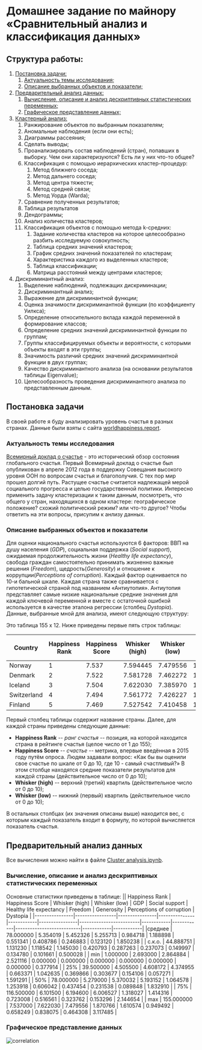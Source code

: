 # Домашнее задание по майнору «Сравнительный анализ и классификация данных»
## Структура работы:
1.  [Постановка задачи:](#par1)
    1. [Актуальность темы исследования;](#par1.1)
    2. [Описание выбранных объектов и показатели;](#par1.2)
2.	[Предварительный анализ данных:](#par2)
    1. [Вычисление, описание и анализ дескриптивных статистических переменных;](#par2.1)
    2. [Графическое представление данных;](#par2.2)
3.	[Кластерный анализ:](#par3)
    1. Ранжирование объектов по выбранным показателям;
    2. Аномальные наблюдения (если они есть);
    3. Диаграммы рассеяния;
    4. Сделать выводы;
    5. Проанализировать состав наблюдений (стран), попавших в выборку. Чем они характеризуются? Есть ли у них что-то общее?
    6. Классификация с помощью иерархических кластер-процедур:
        1. Метод ближнего соседа;
        2. Метод дальнего соседа;
        3. Метод центра тяжести;
        4. Метод средней связи;
        5. Метод Уорда (Warda);
    7. Сравнение полученных результатов;
    8. Таблица результатов
    9. Дендограммы;
    10. Анализ количества кластеров;
    11. Классификация объектов с помощью метода k-средних:
        1. Задание количества кластеров на которое целесообразно разбить исследуемую совокупность;
        2. Таблица средних значений кластеров;
        3. График средних значений показателей по кластерам;
        4. Характеристика каждого из выделенных кластеров;
        5. Таблица классификации;
        6. Матрица расстояний между центрами кластеров;
4. Дискриминантный анализ:
    1. Выделение наблюдений, подлежащих дискриминации;
    2. Дискриминантный анализ;
    3. Выражение для дискриминантной функции;
    4. Оценка значимости дискриминантной функции (по коэффициенту Уилкса);
    5. Определение относительного вклада каждой переменной в формирование классов;
    6. Определение средних значений дискриминантной функции по группам;
    7. Группы классифицируемых объекты и вероятности, с которыми объекты входят в эти группы;
    8. Значимость различий средних значений дискриминантной функции в двух группах;
    9. Качество дискриминантного анализа (на основании результатов таблицы Eigenvalue);
    10. Целесообразность проведения дискриминантного анализа по представленным данным.

## Постановка задачи <a name="par1"></a>
В своей работе я буду анализировать уровень счастья в разных странах.
Данные были взяты с сайта [worldhappiness.report](http://worldhappiness.report/ed/2017/).
### Актуальность темы исследования <a name="par1.1"></a>
[Всемирный доклад о счастье](https://ru.wikipedia.org/wiki/Всемирный_доклад_о_счастье) - это исторический обзор состояния глобального счастья.
Первый Всемирный доклад о счастье был опубликован в апреле 2012 года в поддержку Совещания высокого уровня ООН по вопросам счастья и благополучия. С тех пор мир прошел долгий путь. Растущее счастье считается надлежащей мерой социального прогресса и целью государственной политики. Интересно применить задачу кластеризации к таким данным, посмотреть, что общего у стран, находящихся в одном кластере: географическое положение? схожий политический режим? или что-то другое? Чтобы ответить на эти вопросы, присупим к анлизу данных. 
### Описание выбранных объектов и показатели <a name="par1.2"></a>
Для оценки национального счастья используются 6 факторов: ВВП на душу населения (*GDP*), социальная поддержка (*Social support*), ожидаемая продолжительность жизни (*Healthy life expectancy*), свобода граждан самостоятельно принимать жизненно важные решения (*Freedom*), щедрость(*Generosity*) и отношение к коррупции(*Perceptions of corruption*). Каждый фактор оценивается по 10-и бальной шкале. Каждая страна также сравнивается с гипотетической страной под названием «Антиутопия». Антиутопия представляет самые низкие национальные средние значения для каждой ключевой переменной и вместе с остаточной ошибкой используется в качестве эталона регрессии (столбец *Dystopia*).
Данные, выбранные мной для анализа, имеют следующую структуру:

Это таблица 155 x 12. Ниже приведены первые пять строк таблицы:

|Country |Happiness Rank|Happiness Score	|Whisker (high)	|Whisker (low)	|GDP	|Social support	|Health Life Expectancy	|Freedom |Generosity	|Trust (Government Corruption)| Dystopia|
|---------|---|---|---|---|---|---|---|---|---|---|---|
|Norway|1|7.537	|7.594445|7.479556|1.616463|1.533524|0.796667|0.635423|0.362012|0.315964|2.277027|
|Denmark	|2	|7.522	|7.581728	|7.462272	|1.482383	|1.551122|0.792566|0.626007|0.355280|0.400770|2.313707|
|Iceland	|3	|7.504	|7.622030	|7.385970	|1.480633	|1.610574|0.833552|0.627163|0.475540|0.153527|2.322715|
|Switzerland	|4	|7.494	|7.561772	|7.426227	|1.564980	|1.516912|0.858131|0.620071|0.290549|0.367007|2.276716|
|Finland	|5	|7.469	|7.527542	|7.410458	|1.443572	|1.540247|0.809158|0.617951|0.245483|0.382612|2.430182|

Первый столбец таблицы содержит название страны. Далее, для каждой страны приведены следующие данные:

*  **Happiness Rank** -- *ранг счастья* -- позиция, на которой находится страна в рейтинге счастья (целое число от 1 до 155);
* **Happiness Score** -- *счастье* -- метрика, впервые введённая в 2015 году путём опроса. Людям задавали вопрос: «Как бы вы оценили свое счастье по шкале от 0 до 10, где 10 - самый счастливый?» В этом столбце находятся средние показатели результатов для каждой страны (действительное число от 0 до 10);
* **Whisker (high)** -- верхний (третий) квартиль (действительное число от 0 до 10);
* **Whisker (low)** -- нижний (первый) квартиль (действительное число от 0 до 10);

В остальных столбцах (их значения описаны выше) находится вес, с которым каждый показатель входит в формулу, по которой вычисляется показатель счастья.

## Предварительный анализ данных<a name="par2"></a>

Все вычисления можно найти в файле [Cluster analysis.ipynb](https://github.com/maduardar/Statistical_analysis/blob/master/Cluster%20analysis.ipynb).

### Вычисление, описание и анализ дескриптивных статистических переменных<a name="par2.1"></a>
Основные статистики приведены в таблице:
|| Happiness Rank | Happiness Score | Whisker (high) | Whisker (low) | GDP        | Social support | Healthy life expectancy | Freedom    | Generosity | Perceptions of corruption | Dystopia   |
|----------------|-----------------|----------------|---------------|------------|----------------|-------------------------|------------|------------|---------------------------|------------|------------|
|среднее          | 78.000000       | 5.354019       | 5.452326      | 5.255713   | 0.984718       | 1.188898                | 0.551341   | 0.408786   | 0.246883                  | 0.123120   | 1.850238   |
| с.к.о.            | 44.888751       | 1.131230       | 1.118542      | 1.145030   | 0.420793       | 0.287263                | 0.237073   | 0.149997   | 0.134780                  | 0.101661   | 0.500028   |
| min            | 1.000000        | 2.693000       | 2.864884      | 2.521116   | 0.000000       | 0.000000                | 0.000000   | 0.000000   | 0.000000                  | 0.000000   | 0.377914   |
| 25%            | 39.500000       | 4.505500       | 4.608172      | 4.374955   | 0.663371       | 1.042635                | 0.369866   | 0.303677   | 0.154106                  | 0.057271   | 1.591291   |
| 50%            | 78.000000       | 5.279000       | 5.370032      | 5.193152   | 1.064578       | 1.253918                | 0.606042   | 0.437454   | 0.231538                  | 0.089848   | 1.832910   |
| 75%            | 116.500000      | 6.101500       | 6.194600      | 6.006527   | 1.318027       | 1.414316                | 0.723008   | 0.516561   | 0.323762                  | 0.153296   | 2.144654   |
| max            | 155.000000      | 7.537000       | 7.622030      | 7.479556   | 1.870766       | 1.610574                | 0.949492   | 0.658249   | 0.838075                  | 0.464308   | 3.117485   |

### Графическое представление данных <a name="par2.2"></a>
 ![correlation](https://github.com/maduardar/Statistical_analysis/blob/master/Images/corr.png)

